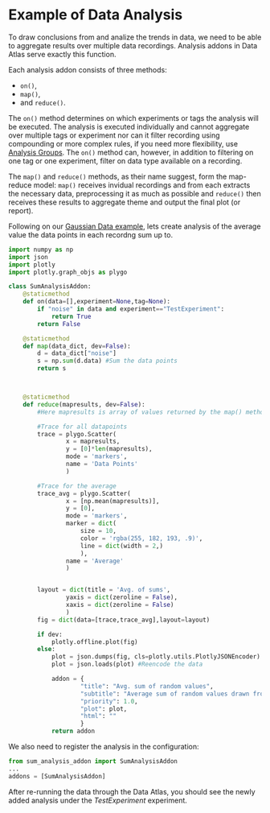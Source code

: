 # Example of Data Analysis
To draw conclusions from and analize the trends in data, we need to be able to aggregate results over multiple data recordings. Analysis addons in Data Atlas serve exactly this function.

Each analysis addon consists of three methods:
* `on()`,
* `map()`,
* and `reduce()`.

The `on()` method determines on which experiments or tags the analysis will be executed. The analysis is executed individually and cannot aggregate over multiple tags or experiment nor can it filter recording using compounding or more complex rules, if you need more flexibility, use [Analysis Groups](analysis-groups.md). The `on()` method can, however, in addition to filtering on one tag or one experiment, filter on data type available on a recording.

The `map()` and `reduce()` methods, as their name suggest, form the map-reduce model: `map()` receives invidual recordings and from each extracts the necessary data, preprocessing it as much as possible and `reduce()` then receives these results to aggregate theme and output the final plot (or report).

Following on our [Gaussian Data example](python-library-start.md), lets create analysis of the average value the data points in each recordng sum up to. 
```python
import numpy as np
import json
import plotly
import plotly.graph_objs as plygo

class SumAnalysisAddon:
    @staticmethod
    def on(data=[],experiment=None,tag=None):
        if "noise" in data and experiment=="TestExperiment":
            return True
        return False

    @staticmethod
    def map(data_dict, dev=False):
        d = data_dict["noise"]
        s = np.sum(d.data) #Sum the data points
        return s



    @staticmethod
    def reduce(mapresults, dev=False):
        #Here mapresults is array of values returned by the map() method

        #Trace for all datapoints
        trace = plygo.Scatter(
                x = mapresults,
                y = [0]*len(mapresults),
                mode = 'markers',
                name = 'Data Points'
                )

        #Trace for the average
        trace_avg = plygo.Scatter(
                x = [np.mean(mapresults)],
                y = [0],
                mode = 'markers',
                marker = dict(
                    size = 10,
                    color = 'rgba(255, 182, 193, .9)',
                    line = dict(width = 2,)
                    ),
                name = 'Average'
                )


        layout = dict(title = 'Avg. of sums',
                yaxis = dict(zeroline = False),
                xaxis = dict(zeroline = False)
                )
        fig = dict(data=[trace,trace_avg],layout=layout)

        if dev:
            plotly.offline.plot(fig)
        else:
            plot = json.dumps(fig, cls=plotly.utils.PlotlyJSONEncoder)
            plot = json.loads(plot) #Reencode the data

            addon = {
                    "title": "Avg. sum of random values",
                    "subtitle": "Average sum of random values drawn from a gaussian distribution",
                    "priority": 1.0,
                    "plot": plot,
                    "html": ""
                    }
            return addon
```

We also need to register the analysis in the configuration:
```python
from sum_analysis_addon import SumAnalysisAddon
...
addons = [SumAnalysisAddon]
```

After re-running the data through the Data Atlas, you should see the newly added analysis under the *TestExperiment* experiment.
